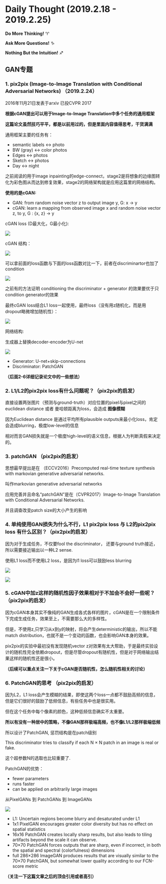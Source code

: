 # Daily Thought (2019.2.18 - 2019.2.25)
**Do More Thinking!** ♈ 

**Ask More Questions!** ♑

**Nothing But the Intuition!** ♐

## GAN专题

### 1. pix2pix (Image-to-Image Translation with Conditional Adversarial Networks) （2019.2.24）

2016年11月21日发表于arxiv 已投CVPR 2017

**根据cGAN提出可以用于Image-to-Image Translation中多个任务的通用框架**

**这篇论文虽然技巧平平，都是以前用过的，但是里面内容值得思考，干货满满**

通用框架主要的任务有：
- semantic labels <-> photo
- BW (gray) <-> color photos
- Edges <-> photos
- Sketch <-> photos
- Day <-> night

之前阅读的用于image inpainting的edge-connect，stage2是将想象的边缘图转化为彩色图从而达到修复效果，stage2的网络架构就是应用这篇里的网络结构。

**使用的是cGAN:**
- GAN: from random noise vector z to output image y, G: x → y
- cGAN: learn a mapping from observed image x and random noise vector z, to y, G : {x, z} → y

cGAN loss (D最大化，G最小化):

![](__pics/pix2pix.png)

cGAN 结构：

![](__pics/pix2pix_1.png)
 
可以拿前面的loss函数与下面的loss函数对比一下，前者在discriminartor也加了condition

![](__pics/pix2pix_2.png)

之前有的方法证明 conditioning the discriminator + generator 的效果要优于只condition generator的效果

最终cGAN loss结合L1 loss一起使用，最终loss（没有用z随机化，而是用dropout略微增加随机性）：

![](__pics/pix2pix_4.png)

网络结构:

生成器上替换decoder-encoder为U-net

![](__pics/pix2pix_6.png)

- Generator: U-net+skip-connections
- Discriminator: PatchGAN

**（后面2-6详细记录论文中的一些想法）**

### 2. L1/L2的pix2pix loss有什么问题呢？（pix2pix的启发）

直接设置两张图片（预测与ground-truth）对应位置的pixel与pixel之间的euclidean distance 或者 曼哈顿距离为loss，会造成 **图像模糊**

因为Euclidean distance 是通过平均所有plausible outputs来最小化loss，肯定会造成blurring，极度low-level的信息

相对而言GAN损失就是一个极度high-level的语义信息，根据人为判断真假来决定的。

### 3. patchGAN （pix2pix的启发）

思想最早提出是在 （ECCV2016）Precomputed real-time texture synthesis with markovian generative adversarial networks. 

叫作markovian generative adversarial networks

应用完善并且命名“patchGAN”是在（CVPR2017）Image-to-Image Translation with Conditional Adversarial Networks.

并且调查改变patch size的大小产生的影响

### 4. 单纯使用GAN损失为什么不行，L1 pix2pix loss 与 L2的pix2pix loss 有什么区别？（pix2pix的启发）
因为对于生成任务，不仅要fool the discriminator， 还要与ground truth接近，所以需要接近输出以一种L2 sense.

使用L1 loss而不使用L2 loss，是因为l1 loss可以鼓励less blurring

![](__pics/pix2pix_3.png)

![](__pics/pix2pix_5.png)

### 5. cGAN中加z这样的随机性因子效果相对于不加会不会好一些呢？（pix2pix的启发）

因为cGAN本身其实不像纯的GAN生成各式各样的图片，cGAN是在一个限制条件下完成生成任务，效果至上，不需要那么大的多样性。

但是，不使用z,只学习从x到y的映射，将会产生deterministic的输出，所以不能match distribution，也就不是一个变动的函数，也会影响GAN本身的效果。

pix2pix的实验中最初没有发现随机vector z对效果有太大帮助，于是最终实验设计的随机性完全依赖dropout，但是尽管dropout有随机性，但是对于网络输出结果这样的随机性还是很小。

**（后续可以重点关注一下关于cGAN是否随机性，怎么随机性相关的讨论）**

### 6. PatchGAN的思考 （pix2pix的启发）

因为L2，L1 loss会产生模糊的结果，即使这两个loss一点都不鼓励高频的信息，但是它们很好的鼓励了低频信息，有些任务中也是很实用。

但在这个任务中每个像素的颜色，这种低频信息确实不太重要。

**所以有没有一种居中的策略，不像GAN那样极端高频，也不像L1/L2那样极端低频**

所以设计了PatchGAN, 惩罚结构是在patch级别

This discriminator tries to classify if each N × N patch in an image is real or fake.

这个超参数N的选取也比较重要了.

PatchGAN的优势：
- fewer parameters
- runs faster
- can be applied on arbitrarily large images

从PixelGANs 到 PatchGANs 到 ImageGANs

![](__pics/patchgan.png)

- L1: Uncertain regions become blurry and desaturated under L1
- 1x1 PixelGAN encourages greater color diversity but has no effect on spatial statistics
- 16x16 PatchGAN creates locally sharp results, but also leads to tiling artifacts beyond the scale it can observe.
- 70×70 PatchGAN forces outputs that are sharp, even if incorrect, in both the spatial and spectral (colorfulness) dimensions
- full 286×286 ImageGAN produces results that are visually similar to the 70×70 PatchGAN, but somewhat lower quality according to our FCN-score metric

**（关注一下这篇文章之后的顶会引用或者高引）**



